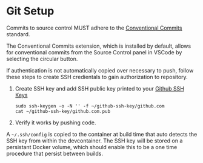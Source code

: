 # Git Setup

Commits to source control MUST adhere to the [Conventional Commits](https://www.conventionalcommits.org/en/v1.0.0/) standard.

The Conventional Commits extension, which is installed by default, allows for conventional commits from the Source Control panel in VSCode by selecting the circular button.

If authentication is not automatically copied over necessary to push, follow these steps to create SSH credientals to gain authorization to repository. 


1. Create SSH key and add SSH public key printed to your [Github SSH Keys](https://github.com/settings/ssh/new)

    ```
    sudo ssh-keygen -o -N '' -f ~/github-ssh-key/github.com
    cat ~/github-ssh-key/github.com.pub
    ```   

2. Verify it works by pushing code.

A `~/.ssh/config` is copied to the container at build time that auto detects the SSH key from within the devcontainer. The SSH key will be stored on a persistant Docker volume, which should enable this to be a one time procedure that persist between builds.
